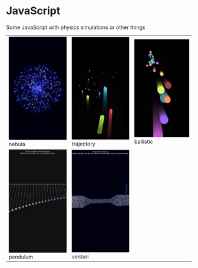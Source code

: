 # JavaScript

Some JavaScript with physics simulations or other things

| | | |
|-|-|-|
|![nebula.gif](nebula.gif)<br>nebula|![trajectory.gif](trajectory.gif)<br>trajectory|![ballistic.gif](ballistic.gif)<br>ballistic|
|![pendulum.gif](pendulum.gif)<br>pendulum|![venturi.gif](venturi.gif)<br>venturi| |
